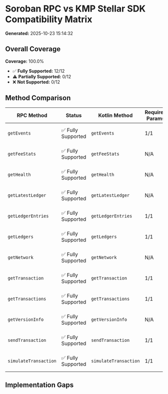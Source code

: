 # Soroban RPC vs KMP Stellar SDK Compatibility Matrix

**Generated:** 2025-10-23 15:14:32

## Overall Coverage

**Coverage:** 100.0%

- ✅ **Fully Supported:** 12/12
- ⚠️ **Partially Supported:** 0/12
- ❌ **Not Supported:** 0/12

## Method Comparison

| RPC Method | Status | Kotlin Method | Required Params | Notes |
|------------|--------|---------------|-----------------|-------|
| `getEvents` | ✅ Fully Supported | `getEvents` | 1/1 | All parameters implemented |
| `getFeeStats` | ✅ Fully Supported | `getFeeStats` | N/A | All parameters implemented |
| `getHealth` | ✅ Fully Supported | `getHealth` | N/A | All parameters implemented |
| `getLatestLedger` | ✅ Fully Supported | `getLatestLedger` | N/A | All parameters implemented |
| `getLedgerEntries` | ✅ Fully Supported | `getLedgerEntries` | 1/1 | All parameters implemented |
| `getLedgers` | ✅ Fully Supported | `getLedgers` | 1/1 | All parameters implemented |
| `getNetwork` | ✅ Fully Supported | `getNetwork` | N/A | All parameters implemented |
| `getTransaction` | ✅ Fully Supported | `getTransaction` | 1/1 | All parameters implemented |
| `getTransactions` | ✅ Fully Supported | `getTransactions` | 1/1 | All parameters implemented |
| `getVersionInfo` | ✅ Fully Supported | `getVersionInfo` | N/A | All parameters implemented |
| `sendTransaction` | ✅ Fully Supported | `sendTransaction` | 1/1 | All parameters implemented |
| `simulateTransaction` | ✅ Fully Supported | `simulateTransaction` | 1/1 | All parameters implemented |

## Implementation Gaps

